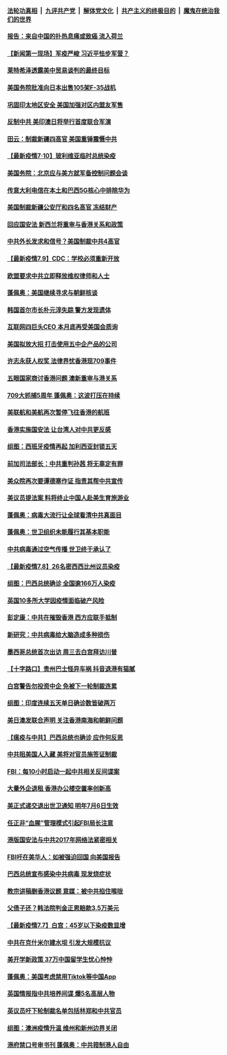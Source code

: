####  [法轮功真相](../../../../basic/blob/master/README.md?t=07110031) &nbsp;|&nbsp; [九评共产党](../../../../9ping.md/blob/master/README.md?t=07110031) &nbsp;|&nbsp; [解体党文化](../../../../jtdwh.md/blob/master/README.md?t=07110031)  &nbsp;|&nbsp; [共产主义的终极目的](../../../../gczydzjmd.md/blob/master/README.md?t=07110031) &nbsp;|&nbsp; [魔鬼在统治我们的世界](../../../../mgztzwmdsj.md/blob/master/README.md?t=07110031) 

#### [报告：来自中国的扑热息痛或致癌 流入荷兰](../pages/nsc418/n12246872.md?t=07110031) 

#### [【新闻第一现场】军疫严峻 习近平怯步军营？](../pages/nsc418/n12245547.md?t=07110031) 

#### [莱特希泽透露美中贸易谈判的最终目标](../pages/nsc418/n12246823.md?t=07110031) 

#### [美国务院批准向日本出售105架F-35战机](../pages/nsc418/n12246608.md?t=07110031) 

#### [巩固印太地区安全 美国加强对区内盟友军售](../pages/nsc418/n12246548.md?t=07110031) 

#### [反制中共 美印澳日将举行首度联合军演](../pages/nsc418/n12246462.md?t=07110031) 

#### [田云：制裁新疆四高官 美国重锤震慑中共](../pages/nsc418/n12246098.md?t=07110031) 

#### [【最新疫情7·10】玻利维亚临时总统染疫](../pages/nsc418/n12245413.md?t=07110031) 

#### [美国务院：北京应与美方就军备控制问题会谈](../pages/nsc418/n12245183.md?t=07110031) 

#### [传意大利电信在本土和巴西5G核心中排除华为](../pages/nsc418/n12244770.md?t=07110031) 

#### [美国制裁新疆公安厅和四名高官 冻结财产](../pages/nsc418/n12244653.md?t=07110031) 

#### [回应国安法 新西兰将重审与香港关系和政策](../pages/nsc418/n12244085.md?t=07110031) 

#### [中共外长发求和信号？美国制裁中共4高官](../pages/nsc418/n12244813.md?t=07110031) 

#### [【最新疫情7.9】CDC：学校必须重新开放](../pages/nsc418/n12242776.md?t=07110031) 

#### [欧盟要求中共立即释放维权律师和人士](../pages/nsc418/n12244421.md?t=07110031) 

#### [蓬佩奥：美国继续寻求与朝鲜核谈](../pages/nsc418/n12244538.md?t=07110031) 

#### [韩国首尔市长朴元淳失踪 警方发现遗体](../pages/nsc418/n12243734.md?t=07110031) 

#### [互联网四巨头CEO 本月底再受美国会质询](../pages/nsc418/n12244283.md?t=07110031) 

#### [美国拟放大招 打击使用五中企产品的公司](../pages/nsc418/n12244402.md?t=07110031) 

#### [许志永获人权奖 法律界忧香港现709事件](../pages/nsc418/n12244380.md?t=07110031) 

#### [五眼国家商讨香港问题 澳新重审与港关系](../pages/nsc418/n12244260.md?t=07110031) 

#### [709大抓捕5周年 蓬佩奥：这波打压在持续](../pages/nsc418/n12243611.md?t=07110031) 

#### [美联航和美航再次暂停飞往香港的航班](../pages/nsc418/n12243607.md?t=07110031) 

#### [香港实施国安法 让台湾人对中共更反感](../pages/nsc418/n12243520.md?t=07110031) 

#### [组图：西班牙疫情再起 加利西亚封锁五天](../pages/nsc418/n12241508.md?t=07110031) 

#### [前加司法部长：中共重判孙茜 将无辜定有罪](../pages/nsc418/n12242297.md?t=07110031) 

#### [美众院再次要谭德塞作证 指责其帮中共宣传](../pages/nsc418/n12242500.md?t=07110031) 

#### [美议员提法案 料将终止中国人赴美生育旅游业](../pages/nsc418/n12242470.md?t=07110031) 

#### [蓬佩奥：病毒大流行让全球看清中共真面目](../pages/nsc418/n12242486.md?t=07110031) 

#### [蓬佩奥：世卫组织未能履行其基本职能](../pages/nsc418/n12242263.md?t=07110031) 

#### [中共病毒通过空气传播 世卫终于承认了](../pages/nsc418/n12241930.md?t=07110031) 

#### [【最新疫情7.8】26名密西西比州议员染疫](../pages/nsc418/n12239975.md?t=07110031) 

#### [组图：巴西总统确诊 全国逾166万人染疫](../pages/nsc418/n12240754.md?t=07110031) 

#### [英国10多所大学因疫情面临破产风险](../pages/nsc418/n12241724.md?t=07110031) 

#### [彭定康：中共在摧毁香港 西方应联手抵制](../pages/nsc418/n12241830.md?t=07110031) 

#### [新研究：中共病毒给大脑造成多种损伤](../pages/nsc418/n12241750.md?t=07110031) 

#### [墨西哥总统首次出访 周三去白宫拜访川普](../pages/nsc418/n12241397.md?t=07110031) 

#### [【十字路口】贵州巴士怪异车祸 抖音退港有猫腻](../pages/nsc418/n12240298.md?t=07110031) 

#### [白宫警告勿投资中企 免被下一轮制裁连累](../pages/nsc418/n12241334.md?t=07110031) 

#### [组图：印度连续五天单日确诊数皆破两万](../pages/nsc418/n12238724.md?t=07110031) 

#### [美日澳发联合声明 关注香港南海和朝鲜问题](../pages/nsc418/n12240998.md?t=07110031) 

#### [【瘟疫与中共】巴西总统也确诊 应作何反思](../pages/nsc418/n12240166.md?t=07110031) 

#### [中共阻美国人入藏 美将对官员施签证制裁](../pages/nsc418/n12240452.md?t=07110031) 

#### [FBI：每10小时启动一起中共相关反间谍案](../pages/nsc418/n12239799.md?t=07110031) 

#### [大量外企退租 香港办公楼空置率创新高](../pages/nsc418/n12240111.md?t=07110031) 

#### [美正式递交退出世卫通知 明年7月6日生效](../pages/nsc418/n12239902.md?t=07110031) 

#### [任正非“血腥”管理模式引起FBI局长注意](../pages/nsc418/n12239966.md?t=07110031) 

#### [港版国安法与中共2017年网络法紧密相关](../pages/nsc418/n12239427.md?t=07110031) 

#### [FBI吁在美华人：如被强迫回国 向美国报告](../pages/nsc418/n12239450.md?t=07110031) 

#### [巴西总统宣布感染中共病毒 现发烧症状](../pages/nsc418/n12239468.md?t=07110031) 

#### [教宗讲稿删香港议题 意媒：被中共掐住喉咙](../pages/nsc418/n12239424.md?t=07110031) 

#### [父债子还？韩法院判金正恩赔款3.5万美元](../pages/nsc418/n12239338.md?t=07110031) 

#### [【最新疫情7.7】白宫：45岁以下染疫数显增](../pages/nsc418/n12237581.md?t=07110031) 

#### [中共在克什米尔建水坝 引发大规模抗议](../pages/nsc418/n12239209.md?t=07110031) 

#### [美开学新政策 37万中国留学生忧心忡忡](../pages/nsc418/n12239233.md?t=07110031) 

#### [蓬佩奥：美国考虑禁用Tiktok等中国App](../pages/nsc418/n12238644.md?t=07110031) 

#### [英国情报指中共培养间谍 爆5名高层人物](../pages/nsc418/n12238557.md?t=07110031) 

#### [英议员吁下轮制裁名单包括林郑和中共官员](../pages/nsc418/n12238655.md?t=07110031) 

#### [组图：澳洲疫情升温 维州和新州边界关闭](../pages/nsc418/n12236420.md?t=07110031) 

#### [港府禁口号审书刊 蓬佩奥：中共箝制港人自由](../pages/nsc418/n12238057.md?t=07110031) 

